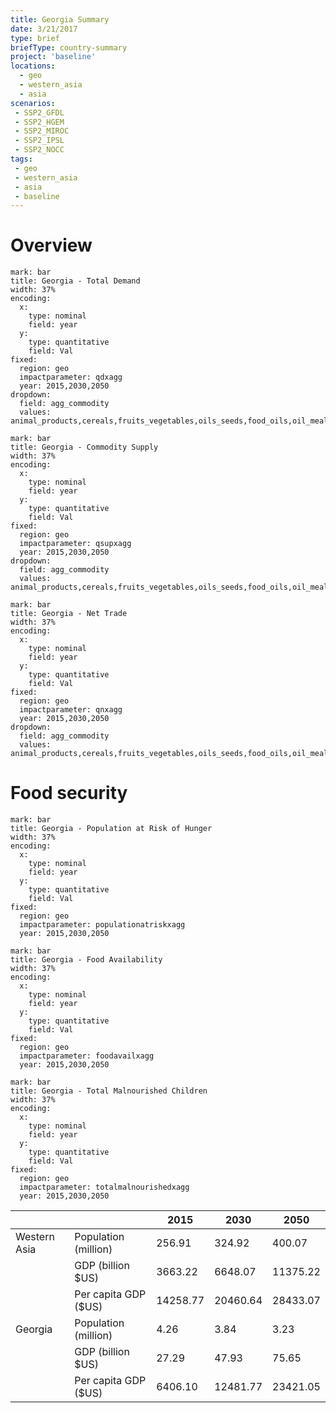 ```yaml
---
title: Georgia Summary
date: 3/21/2017
type: brief
briefType: country-summary
project: 'baseline'
locations:
  - geo
  - western_asia
  - asia
scenarios:
 - SSP2_GFDL
 - SSP2_HGEM
 - SSP2_MIROC
 - SSP2_IPSL
 - SSP2_NOCC
tags:
 - geo
 - western_asia
 - asia
 - baseline
---
```

# Overview 

```chart
mark: bar
title: Georgia - Total Demand
width: 37%
encoding:
  x:
    type: nominal
    field: year
  y:
    type: quantitative
    field: Val
fixed:
  region: geo
  impactparameter: qdxagg
  year: 2015,2030,2050
dropdown:
  field: agg_commodity
  values: animal_products,cereals,fruits_vegetables,oils_seeds,food_oils,oil_meals,other,pulses,roots_tubers,sugar
```

```chart
mark: bar
title: Georgia - Commodity Supply
width: 37%
encoding:
  x:
    type: nominal
    field: year
  y:
    type: quantitative
    field: Val
fixed:
  region: geo
  impactparameter: qsupxagg
  year: 2015,2030,2050
dropdown:
  field: agg_commodity
  values: animal_products,cereals,fruits_vegetables,oils_seeds,food_oils,oil_meals,other,pulses,roots_tubers,sugar
```

```chart
mark: bar
title: Georgia - Net Trade
width: 37%
encoding:
  x:
    type: nominal
    field: year
  y:
    type: quantitative
    field: Val
fixed:
  region: geo
  impactparameter: qnxagg
  year: 2015,2030,2050
dropdown:
  field: agg_commodity
  values: animal_products,cereals,fruits_vegetables,oils_seeds,food_oils,oil_meals,other,pulses,roots_tubers,sugar
```

# Food security

```chart
mark: bar
title: Georgia - Population at Risk of Hunger
width: 37%
encoding:
  x:
    type: nominal
    field: year
  y:
    type: quantitative
    field: Val
fixed:
  region: geo
  impactparameter: populationatriskxagg
  year: 2015,2030,2050
```

```chart
mark: bar
title: Georgia - Food Availability
width: 37%
encoding:
  x:
    type: nominal
    field: year
  y:
    type: quantitative
    field: Val
fixed:
  region: geo
  impactparameter: foodavailxagg
  year: 2015,2030,2050
```

```chart
mark: bar
title: Georgia - Total Malnourished Children
width: 37%
encoding:
  x:
    type: nominal
    field: year
  y:
    type: quantitative
    field: Val
fixed:
  region: geo
  impactparameter: totalmalnourishedxagg
  year: 2015,2030,2050
```

|   |   | 2015 | 2030 | 2050 |
|---|---|---|---|---|
| Western Asia | Population (million) | 256.91 | 324.92 | 400.07 |
|  | GDP (billion $US) | 3663.22 | 6648.07 | 11375.22 |
|  | Per capita GDP ($US) | 14258.77 | 20460.64 | 28433.07 |
| Georgia | Population (million) | 4.26 | 3.84 | 3.23 |
|  | GDP (billion $US) | 27.29 | 47.93 | 75.65 |
|  | Per capita GDP ($US) | 6406.10| 12481.77| 23421.05|